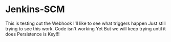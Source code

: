 # Jenkins-SCM

This is testing out the Webhook
I'll like to see what triggers happen
Just still trying to see this work.
Code isn't working Yet 
But we will keep trying until it does
Persistence is Key!!!
